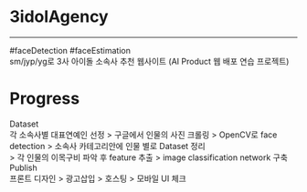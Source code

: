   # 3idolAgency  
  ----------------------------------
  #faceDetection #faceEstimation  
  sm/jyp/yg로 3사 아이돌 소속사 추천 웹사이트
  (AI Product 웹 배포 연습 프로젝트)


  # Progress

  Dataset  
  각 소속사별 대표연예인 선정 > 구글에서 인물의 사진 크롤링 > OpenCV로 face detection > 소속사 카테고리안에 인물 별로 Dataset 정리   
      > 각 인물의 이목구비 파악 후 feature 추출 > image classification network 구축  
  Publish  
  프론트 디자인 > 광고삽입 > 호스팅 > 모바일 UI 체크  
